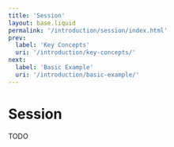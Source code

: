 ```yaml
---
title: 'Session'
layout: base.liquid
permalink: '/introduction/session/index.html'
prev:
  label: 'Key Concepts'
  uri: '/introduction/key-concepts/'
next:
  label: 'Basic Example'
  uri: '/introduction/basic-example/'
---
```


# Session

TODO
